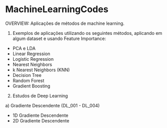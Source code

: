 # MachineLearningCodes
OVERVIEW: Aplicações de métodos de machine learning.

1) Exemplos de aplicações utilizando os seguintes métodos, aplicando em algum dataset e usando Feature Importance:

- PCA e LDA
- Linear Regression
- Logistic Regression
- Nearest Neighbors
- k Nearest Neighbors (KNN)
- Decision Tree
- Random Forest
- Gradient Boosting

2) Estudos de Deep Learning

a) Gradiente Descendente (DL_001 - DL_004)
  - 1D Gradiente Descendente
  - 2D Gradiente Descendente
